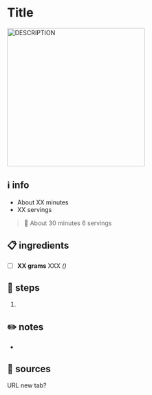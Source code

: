 # Title  
<img src="URL" alt="DESCRIPTION" width="320"/>

## ℹ️ info  
* About XX minutes  
* XX servings  

> :bookmark:
> About 30 minutes
> 6 servings

## 📋 ingredients  
- [ ] **XX grams** XXX *()*

## 🔪 steps  
1. 

## ✏️ notes  
* 

## 🔗 sources  
URL  new tab?
